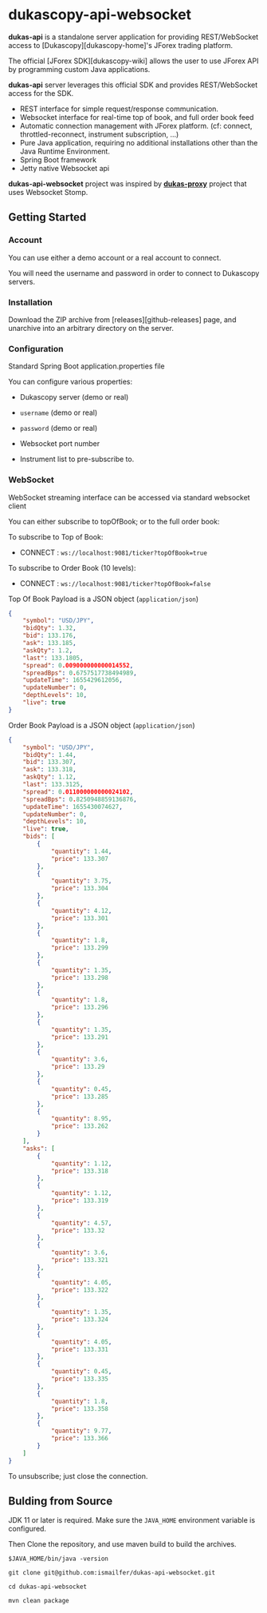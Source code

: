 # dukascopy-api-websocket

**dukas-api** is a standalone server application for providing REST/WebSocket access to [Dukascopy][dukascopy-home]'s JForex trading platform.

The official [JForex SDK][dukascopy-wiki] allows the user to use JForex API by programming custom Java applications.

**dukas-api** server leverages this official SDK and provides REST/WebSocket access for the SDK.

* REST interface for simple request/response communication.
* Websocket interface for real-time top of book, and full order book feed
* Automatic connection management with JForex platform. (cf: connect, throttled-reconnect, instrument subscription, ...)
* Pure Java application, requiring no additional installations other than the Java Runtime Environment.
* Spring Boot framework
* Jetty native Websocket api


**dukas-api-websocket** project was inspired by **[dukas-proxy](https://github.com/after-the-sunrise/dukas-proxy)** project that uses Websocket Stomp.




## Getting Started

### Account

You can use either a demo account or a real account to connect.

You will need the username and password in order to connect to Dukascopy servers.


### Installation

Download the ZIP archive from [releases][github-releases] page, and unarchive into an arbitrary directory on the server.

### Configuration

Standard Spring Boot application.properties file

You can configure various properties:

- Dukascopy server (demo or real)
- `username` (demo or real)
- `password` (demo or real)

- Websocket port number
- Instrument list to pre-subscribe to.


### WebSocket

WebSocket streaming interface can be accessed via standard websocket client

You can either subscribe to topOfBook; or to the full order book:


To subscribe to Top of Book:
* CONNECT : `ws://localhost:9081/ticker?topOfBook=true`

To subscribe to Order Book (10 levels):
* CONNECT : `ws://localhost:9081/ticker?topOfBook=false`


Top Of Book Payload is a JSON object (`application/json`)  
 
```json
{
    "symbol": "USD/JPY",
    "bidQty": 1.32,
    "bid": 133.176,
    "ask": 133.185,
    "askQty": 1.2,
    "last": 133.1805,
    "spread": 0.009000000000014552,
    "spreadBps": 0.6757517738494989,
    "updateTime": 1655429612056,
    "updateNumber": 0,
    "depthLevels": 10,
    "live": true
}
```


Order Book Payload is a JSON object (`application/json`)  
 
```json
{
    "symbol": "USD/JPY",
    "bidQty": 1.44,
    "bid": 133.307,
    "ask": 133.318,
    "askQty": 1.12,
    "last": 133.3125,
    "spread": 0.011000000000024102,
    "spreadBps": 0.8250948859136876,
    "updateTime": 1655430074627,
    "updateNumber": 0,
    "depthLevels": 10,
    "live": true,
    "bids": [
        {
            "quantity": 1.44,
            "price": 133.307
        },
        {
            "quantity": 3.75,
            "price": 133.304
        },
        {
            "quantity": 4.12,
            "price": 133.301
        },
        {
            "quantity": 1.8,
            "price": 133.299
        },
        {
            "quantity": 1.35,
            "price": 133.298
        },
        {
            "quantity": 1.8,
            "price": 133.296
        },
        {
            "quantity": 1.35,
            "price": 133.291
        },
        {
            "quantity": 3.6,
            "price": 133.29
        },
        {
            "quantity": 0.45,
            "price": 133.285
        },
        {
            "quantity": 8.95,
            "price": 133.262
        }
    ],
    "asks": [
        {
            "quantity": 1.12,
            "price": 133.318
        },
        {
            "quantity": 1.12,
            "price": 133.319
        },
        {
            "quantity": 4.57,
            "price": 133.32
        },
        {
            "quantity": 3.6,
            "price": 133.321
        },
        {
            "quantity": 4.05,
            "price": 133.322
        },
        {
            "quantity": 1.35,
            "price": 133.324
        },
        {
            "quantity": 4.05,
            "price": 133.331
        },
        {
            "quantity": 0.45,
            "price": 133.335
        },
        {
            "quantity": 1.8,
            "price": 133.358
        },
        {
            "quantity": 9.77,
            "price": 133.366
        }
    ]
}
```


To unsubscribe; just close the connection.


## Bulding from Source

JDK 11 or later is required. Make sure the `JAVA_HOME` environment variable is configured.

Then Clone the repository, and use maven build to build the archives.

```shell script
$JAVA_HOME/bin/java -version

git clone git@github.com:ismailfer/dukas-api-websocket.git

cd dukas-api-websocket 

mvn clean package

```

